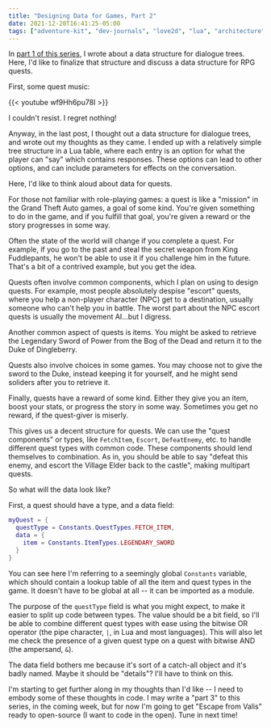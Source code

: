```yaml
---
title: "Designing Data for Games, Part 2"
date: 2021-12-20T16:41:25-05:00
tags: ["adventure-kit", "dev-journals", "love2d", "lua", "architecture"]
---
```


In [part 1 of this series][part1], I wrote about a data structure for dialogue trees. Here, I'd like to finalize that structure and discuss a data structure for RPG quests.

First, some quest music:

{{< youtube wf9Hh6pu78I >}}

I couldn't resist. I regret nothing!

Anyway, in the last post, I thought out a data structure for dialogue trees, and wrote out my thoughts as they came. I ended up with a relatively simple tree structure in a Lua table, where each entry is an option for what the player can "say" which contains responses. These options can lead to other options, and can include parameters for effects on the conversation.

Here, I'd like to think aloud about data for quests.

For those not familiar with role-playing games: a quest is like a "mission" in the Grand Theft Auto games, a goal of some kind. You're given something to do in the game, and if you fulfill that goal, you're given a reward or the story progresses in some way.

Often the state of the world will change if you complete a quest. For example, if you go to the past and steal the secret weapon from King Fuddlepants, he won't be able to use it if you challenge him in the future. That's a bit of a contrived example, but you get the idea.

Quests often involve common components, which I plan on using to design quests. For example, most people absolutely despise "escort" quests, where you help a non-player character (NPC) get to a destination, usually someone who can't help you in battle. The worst part about the NPC escort quests is usually the movement AI...but I digress.

Another common aspect of quests is items. You might be asked to retrieve the Legendary Sword of Power from the Bog of the Dead and return it to the Duke of Dingleberry.

Quests also involve choices in some games. You may choose not to give the sword to the Duke, instead keeping it for yourself, and he might send soliders after you to retrieve it.

Finally, quests have a reward of some kind. Either they give you an item, boost your stats, or progress the story in some way. Sometimes you get no reward, if the quest-giver is miserly.

This gives us a decent structure for quests. We can use the "quest components" or types, like `FetchItem`, `Escort`, `DefeatEnemy`, etc. to handle different quest types with common code. These components should lend themselves to combination. As in, you should be able to say "defeat this enemy, and escort the Village Elder back to the castle", making multipart quests.

So what will the data look like?

First, a quest should have a type, and a data field:

```lua
myQuest = {
  questType = Constants.QuestTypes.FETCH_ITEM,
  data = {
    item = Constants.ItemTypes.LEGENDARY_SWORD
  }
}
```

You can see here I'm referring to a seemingly global `Constants` variable, which should contain a lookup table of all the item and quest types in the game. It doesn't have to be global at all -- it can be imported as a module.

The purpose of the `questType` field is what you might expect, to make it easier to split up code between types. The value should be a bit field, so I'll be able to combine different quest types with ease using the bitwise OR operator (the pipe character, `|`, in Lua and most languages). This will also let me check the presence of a given quest type on a quest with bitwise AND (the ampersand, `&`).

The data field bothers me because it's sort of a catch-all object and it's badly named. Maybe it should be "details"? I'll have to think on this.

I'm starting to get further along in my thoughts than I'd like -- I need to embody some of these thoughts in code. I may write a "part 3" to this series, in the coming week, but for now I'm going to get "Escape from Valis" ready to open-source (I want to code in the open). Tune in next time!

[part1]: /posts/designing-data-for-games "Part 1 of this blog series"
